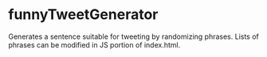 # funnyTweetGenerator
Generates a sentence suitable for tweeting by randomizing phrases. Lists of phrases can be modified in JS portion of index.html.